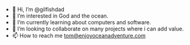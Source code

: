 - 👋 Hi, I’m @gilfishdad
- 👀 I’m interested in God and the ocean.
- 🌱 I’m currently learning about computers and software.
- 💞️ I’m looking to collaborate on many projects where i can add value.
- 📫 How to reach me tom@enjoyoceanadventure.com

<!---
gilfishdad/gilfishdad is a ✨ special ✨ repository because its `README.md` (this file) appears on your GitHub profile.
You can click the Preview link to take a look at your changes.
--->
